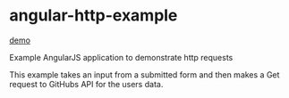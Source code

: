 angular-http-example
====================
[demo](https://damc-dev.github.io/angular-http-example)

Example AngularJS application to demonstrate http requests

This example takes an input from a submitted form and then makes a Get request to GitHubs API for the users data.
